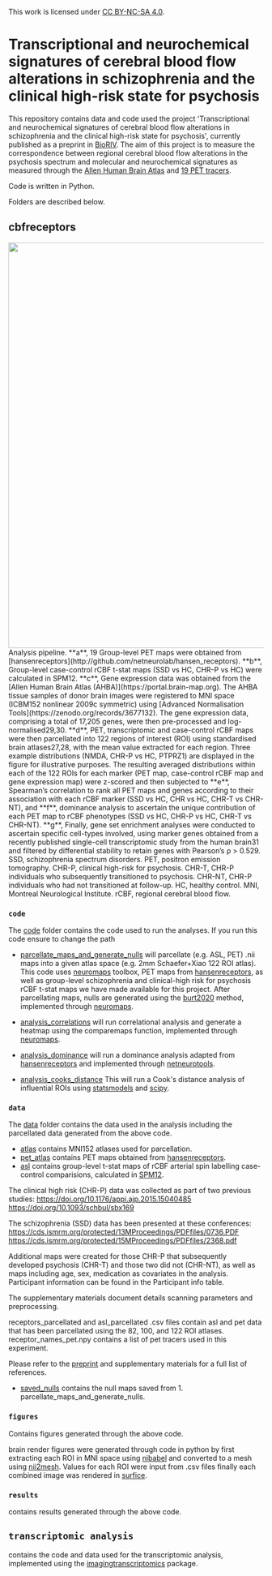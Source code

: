 This work is licensed under [CC BY-NC-SA 4.0](https://creativecommons.org/licenses/by-nc-sa/4.0/?ref=chooser-v1). 

# Transcriptional and neurochemical signatures of cerebral blood flow alterations in schizophrenia and the clinical high-risk state for psychosis
This repository contains data and code used the project 'Transcriptional and neurochemical signatures of cerebral blood flow alterations in schizophrenia and the clinical high-risk state for psychosis', currently published as a preprint in [BioRIV](https://www.biorxiv.org/content/10.1101/2024.03.13.583894v1). The aim of this project is to measure the correspondence between regional cerebral blood flow alterations in the psychosis spectrum and molecular and neurochemical signatures as measured through the [Allen Human Brain Atlas](https://portal.brain-map.org) and [19 PET tracers](https://github.com/netneurolab/hansen_receptors/tree/main/data).

Code is written in Python.

Folders are described below.

## cbfreceptors
<img src="figures/fig1.png"  width="800">
Analysis pipeline. **a**, 19 Group-level PET maps were obtained from [hansenreceptors](http://github.com/netneurolab/hansen_receptors). **b**, Group-level case-control rCBF t-stat maps (SSD vs HC, CHR-P vs HC) were calculated in SPM12. **c**, Gene expression data was obtained from the [Allen Human Brain Atlas (AHBA)](https://portal.brain-map.org). The AHBA tissue samples of donor brain images were registered to MNI space (ICBM152 nonlinear 2009c symmetric) using [Advanced Normalisation Tools](https://zenodo.org/records/3677132). The gene expression data, comprising a total of 17,205 genes, were then pre-processed and log-normalised29,30. **d**, PET, transcriptomic and case-control rCBF maps were then parcellated into 122 regions of interest (ROI) using standardised brain atlases27,28, with the mean value extracted for each region. Three example distributions (NMDA, CHR-P vs HC, PTPRZ1) are displayed in the figure for illustrative purposes. The resulting averaged distributions within each of the 122 ROIs for each marker (PET map, case-control rCBF map and gene expression map) were z-scored and then subjected to **e**, Spearman’s correlation to rank all PET maps and genes according to their association with each rCBF marker (SSD vs HC, CHR vs HC, CHR-T vs CHR-NT), and **f**, dominance analysis to ascertain the unique contribution of each PET map to rCBF phenotypes (SSD vs HC, CHR-P vs HC, CHR-T vs CHR-NT). **g**, Finally, gene set enrichment analyses were conducted to ascertain specific cell-types involved, using marker genes obtained from a recently published single-cell transcriptomic study from the human brain31 and filtered by differential stability to retain genes with Pearson’s ρ > 0.529. SSD, schizophrenia spectrum disorders. PET, positron emission tomography. CHR-P, clinical high-risk for psychosis. CHR-T, CHR-P individuals who subsequently transitioned to psychosis. CHR-NT, CHR-P individuals who had not transitioned at follow-up. HC, healthy control. MNI, Montreal Neurological Institute. rCBF, regional cerebral blood flow.

### `code`
The [code](code/) folder contains the code used to run the analyses. If you run this code ensure to change the path 
- [parcellate_maps_and_generate_nulls](code/parcellate_maps_and_generate_nulls.npy) will parcellate (e.g. ASL, PET) .nii maps into a given atlas space (e.g. 2mm Schaefer+Xiao 122 ROI atlas). 
This code uses [neuromaps](https://netneurolab.github.io/neuromaps/usage.html) toolbox, PET maps from [hansenreceptors](https://github.com/netneurolab/hansen_receptors/tree/main/data), as well as group-level schizophrenia and clinical-high risk for psychosis rCBF t-stat maps we have made available for this project. After parcellating maps, nulls are generated using the [burt2020](https://brainsmash.readthedocs.io/en/latest/) method, implemented through [neuromaps](https://netneurolab.github.io/neuromaps/usage.html).

- [analysis_correlations](code/analysis_correlations.npy) will run correlational analysis and generate a heatmap using the comparemaps function, implemented through [neuromaps](https://netneurolab.github.io/neuromaps/usage.html). 

- [analysis_dominance](code/analysis_dominance.npy) will run a dominance analysis adapted from [hansenreceptors](https://github.com/netneurolab/hansen_receptors/tree/main/data) and implemented through [netneurotools](https://netneurotools.readthedocs.io/en/latest/).

- [analysis_cooks_distance](code/analysis_cooks_distance.npy)
This will run a Cook's distance analysis of influential ROIs using [statsmodels](https://www.statsmodels.org/stable/index.html) and [scipy](https://scipy.org). 

### `data`
The [data](data/) folder contains the data used in the analysis including the parcellated data generated from the above code.
- [atlas](data/atlas/) contains MNI152 atlases used for parcellation.
- [pet_atlas](data/pet_atlas/) contains PET maps obtained from [hansenreceptors](https://github.com/netneurolab/hansen_receptors/tree/main/data).
- [asl](data/asl/) contains group-level t-stat maps of rCBF arterial spin labelling case-control comparisions, calculated in [SPM12](https://www.fil.ion.ucl.ac.uk/spm/software/spm12/).

The clinical high risk (CHR-P) data was collected as part of two previous studies:
https://doi.org/10.1176/appi.ajp.2015.15040485
https://doi.org/10.1093/schbul/sbx169

The schizophrenia (SSD) data has been presented at these conferences:
https://cds.ismrm.org/protected/13MProceedings/PDFfiles/0736.PDF
https://cds.ismrm.org/protected/15MProceedings/PDFfiles/2368.pdf
    
Additional maps were created for those CHR-P that subsequently developed psychosis (CHR-T) and those two did not (CHR-NT), as well as maps including age, sex, medication as covariates in the analysis.
Participant information can be found in the Participant info table.
    
The supplementary materials document details scanning parameters and preprocessing.

receptors_parcellated and asl_parcellated .csv files contain asl and pet data that has been parcellated using the 82, 100, and 122 ROI atlases.
receptor_names_pet.npy contains a list of pet tracers used in this experiment.

Please refer to the [preprint](https://www.biorxiv.org/content/10.1101/2024.03.13.583894v1) and supplementary materials for a full list of references.

- [saved_nulls](data/saved_nulls/) contains the null maps saved from 1. parcellate_maps_and_generate_nulls.

### `figures`
Contains figures generated through the above code.

brain render figures were generated through code in python by first extracting each ROI in MNI space using [nibabel](https://nipy.org/nibabel/) and converted to a mesh using [nii2mesh](https://github.com/neurolabusc/nii2mesh). Values for each ROI were input from .csv files finally each combined image was rendered in [surfice](https://www.nitrc.org/projects/surfice/).

### `results`
contains results generated through the above code.

## `transcriptomic analysis`
contains the code and data used for the transcriptomic analysis, implemented using the [imagingtranscriptomics](https://pypi.org/project/imaging-transcriptomics/) package.
